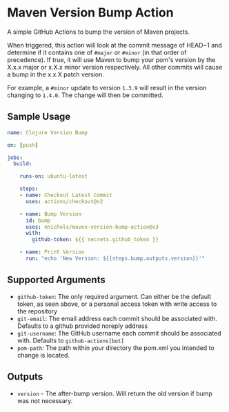 # Maven Version Bump Action

A simple GitHub Actions to bump the version of Maven projects.

When triggered, this action will look at the commit message of HEAD~1 and determine if it contains one of `#major` or `#minor` (in that order of precedence).
If true, it will use Maven to bump your pom's version by the X.x.x major or x.X.x minor version respectively. All other commits will cause a bump in the x.x.X patch version.

For example, a `#minor` update to version `1.3.9` will result in the version changing to `1.4.0`.
The change will then be committed.

## Sample Usage

```yaml
name: Clojure Version Bump

on: [push]

jobs:
  build:

    runs-on: ubuntu-latest

    steps:
    - name: Checkout Latest Commit
      uses: actions/checkout@v2

    - name: Bump Version
      id: bump
      uses: nnichols/maven-version-bump-action@v3
      with:
        github-token: ${{ secrets.github_token }}

    - name: Print Version
      run: "echo 'New Version: ${{steps.bump.outputs.version}}'"
```

## Supported Arguments

* `github-token`: The only required argument. Can either be the default token, as seen above, or a personal access token with write access to the repository
* `git-email`: The email address each commit should be associated with. Defaults to a github provided noreply address
* `git-username`: The GitHub username each commit should be associated with. Defaults to `github-actions[bot]`
* `pom-path`: The path within your directory the pom.xml you intended to change is located.

## Outputs

* `version` - The after-bump version. Will return the old version if bump was not necessary.
